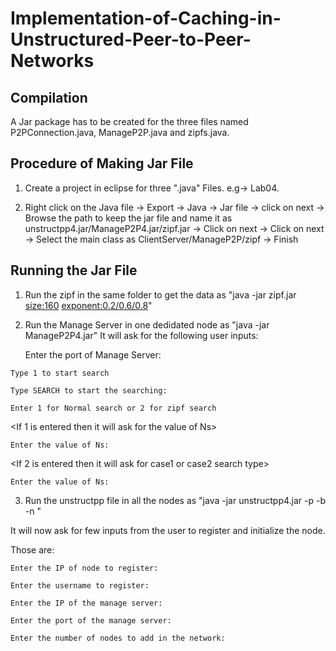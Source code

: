 # Implementation-of-Caching-in-Unstructured-Peer-to-Peer-Networks

Compilation
------------
A Jar package has to be created for the three files named P2PConnection.java, ManageP2P.java and zipfs.java.

Procedure of Making Jar File
----------------------------
1. Create a project in eclipse for three ".java" Files. e.g-> Lab04.

2. Right click on the Java file -> Export -> Java -> Jar file -> click on next -> 
Browse the path to keep the jar file and name it as unstructpp4.jar/ManageP2P4.jar/zipf.jar -> Click on next -> Click on next
-> Select the main class as ClientServer/ManageP2P/zipf -> Finish

Running the Jar File
--------------------

1. Run the zipf in the same folder to get the data as "java -jar zipf.jar <size:160> <exponent:0.2/0.6/0.8>"


2. Run the Manage Server in one dedidated node as "java -jar ManageP2P4.jar"
	It will ask for the following user inputs:

	Enter the port of Manage Server:

<Start the searching from here after all the nodes will be registered>

	Type 1 to start search

	Type SEARCH to start the searching:

	Enter 1 for Normal search or 2 for zipf search

<If 1 is entered then it will ask for the value of Ns>

	Enter the value of Ns:

<If 2 is entered then it will ask for case1 or case2  search type>

	Enter the value of Ns:

	

3. Run the unstructpp file in all the nodes as 
"java -jar unstructpp4.jar -p <port number> -b <bootstrap server IP> -n <bootstrap server port>"

It will now ask for few inputs from the user to register and initialize the node. 

Those are:

	Enter the IP of node to register:

	Enter the username to register:

	Enter the IP of the manage server:

	Enter the port of the manage server:

	Enter the number of nodes to add in the network:


